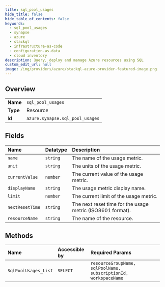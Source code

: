 ```yaml
---
title: sql_pool_usages
hide_title: false
hide_table_of_contents: false
keywords:
  - sql_pool_usages
  - synapse
  - azure    
  - stackql
  - infrastructure-as-code
  - configuration-as-data
  - cloud inventory
description: Query, deploy and manage Azure resources using SQL
custom_edit_url: null
image: /img/providers/azure/stackql-azure-provider-featured-image.png
---
```

  
    

## Overview
<table><tbody>
<tr><td><b>Name</b></td><td><code>sql_pool_usages</code></td></tr>
<tr><td><b>Type</b></td><td>Resource</td></tr>
<tr><td><b>Id</b></td><td><code>azure.synapse.sql_pool_usages</code></td></tr>
</tbody></table>

## Fields
| Name | Datatype | Description |
|:-----|:---------|:------------|
| `name` | `string` | The name of the usage metric. |
| `unit` | `string` | The units of the usage metric. |
| `currentValue` | `number` | The current value of the usage metric. |
| `displayName` | `string` | The usage metric display name. |
| `limit` | `number` | The current limit of the usage metric. |
| `nextResetTime` | `string` | The next reset time for the usage metric (ISO8601 format). |
| `resourceName` | `string` | The name of the resource. |
## Methods
| Name | Accessible by | Required Params |
|:-----|:--------------|:----------------|
| `SqlPoolUsages_List` | `SELECT` | `resourceGroupName, sqlPoolName, subscriptionId, workspaceName` |
